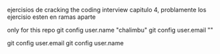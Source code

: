 ejercisios de cracking the coding interview capitulo 4, problamente los ejercisio esten en ramas aparte



only for this repo
git config user.name "chalimbu"
git config user.email ""

git config user.email
git config user.name
